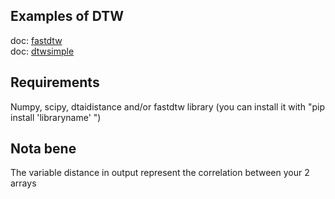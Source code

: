 ## Examples of DTW
doc: <a href="https://pypi.org/project/fastdtw/">fastdtw</a>  
doc: <a href="https://pypi.org/project/dtaidistance/">dtwsimple</a>  

## Requirements
Numpy, scipy, dtaidistance and/or fastdtw library (you can install it with "pip install 'libraryname' ")  

## Nota bene
The variable distance in output represent the correlation between your 2 arrays
